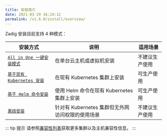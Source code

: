 ```yaml
---
title: 安装简介
date: 2021-03-29 16:24:12
permalink: /v1.6.0/install/overview/
---
```



Zadig 安装目前支持 4 种模式：

| 安装方式 | 说明 | 适用场景 |
|-------- | ---- |--------|
| [`All in One 一键安装模式`](/v1.6.0/install/all-in-one/) | 在单台云主机或虚拟机安装 | 不建议生产使用 |
| [`基于现有 Kubernetes 安装`](/v1.6.0/install/install-on-k8s/) | 在现有 Kubernetes 集群上安装 | 可生产使用 |
| [`基于 Helm 命令安装`](/v1.6.0/install/helm-deploy/) | 使用 Helm 命令在现有 Kubernetes 集群上安装  | 可生产使用 |
| [`离线安装`](/v1.6.0/install/offline/) | 针对有 Kubernetes 集群但无外网访问权限的使用场景 | 不建议生产使用 |


::: tip 提示
请参照[兼容性列表](/v1.6.0/pages/compatibility)获取更多集群以及主机兼容性信息。
:::

